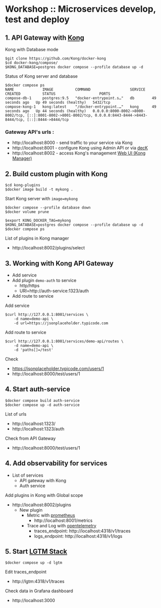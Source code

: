 # Workshop :: Microservices develop, test and deploy


## 1. API Gateway with [Kong](https://github.com/Kong/kong)

Kong with Database mode
```
$git clone https://github.com/Kong/docker-kong
$cd docker-kong/compose/
$KONG_DATABASE=postgres docker compose --profile database up -d
```
Status of Kong server and database
```
$docker compose ps
NAME             IMAGE          COMMAND                  SERVICE   CREATED          STATUS                    PORTS
compose-db-1     postgres:9.5   "docker-entrypoint.s…"   db        49 seconds ago   Up 49 seconds (healthy)   5432/tcp
compose-kong-1   kong:latest    "/docker-entrypoint.…"   kong      49 seconds ago   Up 44 seconds (healthy)   0.0.0.0:8000-8002->8000-8002/tcp, [::]:8001-8002->8001-8002/tcp, 0.0.0.0:8443-8444->8443-8444/tcp, [::]:8444->8444/tcp
```

### Gateway API's urls :
* http://localhost:8000 - send traffic to your service via Kong
* http://localhost:8001 - configure Kong using Admin API or via [decK](https://github.com/kong/deck)
* http://localhost:8002 - access Kong's management [Web UI (Kong Manager)](https://github.com/Kong/kong-manager)

## 2. Build custom plugin with Kong
```
$cd kong-plugins
$docker image build -t mykong .
```

Start Kong server with `image=mykong`
```
$docker compose --profile database down
$docker volume prune

$export KONG_DOCKER_TAG=mykong
$KONG_DATABASE=postgres docker compose --profile database up -d
$docker compose ps
```

List of plugins in Kong manager
* http://localhost:8002/plugins/select

## 3. Working with Kong API Gateway
* Add service
* Add plugin `demo-auth` to service
  * http/https
  * URl=http://auth-service:1323/auth
* Add route to service


Add service
```
$curl http://127.0.0.1:8001/services \
    -d name=demo-api \
    -d url=https://jsonplaceholder.typicode.com

```
Add route to service
```
$curl http://127.0.0.1:8001/services/demo-api/routes \
    -d name=demo-api \
	-d 'paths[]=/test'
```

Check
* https://jsonplaceholder.typicode.com/users/1
* http://localhost:8000/test/users/1

## 4. Start auth-service
```
$docker compose build auth-service
$docker compose up -d auth-service
```

List of urls
* http://localhost:1323/
* http://localhost:1323/auth

Check from API Gateway
* http://localhost:8000/test/users/1

## 4. Add observability for services
* List of services
  * API gateway with Kong
  * Auth service

Add plugins in Kong with Global scope
* http://localhost:8002/plugins
  * New plugin
    * Metric with [prometheus](https://developer.konghq.com/plugins/prometheus)
      * http://localhost:8001/metrics
    * Trace and Log with [opentelemetry](https://developer.konghq.com/plugins/opentelemetry)
      * traces_endpoint: http://localhost:4318/v1/traces
      * logs_endpoint: http://localhost:4318/v1/logs

## 5. Start [LGTM Stack](https://github.com/grafana/docker-otel-lgtm)
```
$docker compose up -d lgtm
```

Edit traces_endpoint
* http://lgtm:4318/v1/traces

Check data in Grafana dashboard
* http://localhost:3000
    